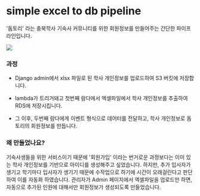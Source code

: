 # simple excel to db pipeline
'돔토리' 라는 충북학사 기숙사 커뮤니티를 위한 회원정보를 만들어주는 간단한 파이프라인입니다.

<img src='https://velog.velcdn.com/images/leehjhjhj/post/7cc951b9-b713-4fa2-ba7b-591ce8f124ce/image.jpg'>

### 과정
- Django admin에서 xlsx 파일로 된 학사 개인정보를 업로드하여 S3 버킷에 저장합니다.

- lambda가 트리거돼고 첫번째 람다에서 엑셀파일에서 학사 개인정보를 추출하여 RDS에 저장시킵니다.
- 그 이후, 두번째 람다에게 이벤트 형식으로 데어터를 전달하고, 학사 개인정보로 돔토리의 회원정보를 만듭니다.

### 왜 만들었나요?
기숙사생들을 위한 서비스이기 때문에 '회원가입' 이라는 번거로운 과정보다는 이미 있는 학사 개인정보를 기반으로 아이디를 생성해주고 싶었습니다.
하지만, 추가 입사자가 생기고 학기마다 입사자가 생기기 때문에 수작업으로 하기에 시간이 오래걸린다고 판단하여 이를 자동화 하였습니다. 관리자가 Admin 페이지에서 엑셀파일을 업로드만 하면, 자동으로 추가된 인원에 대해서만 회원정보가 생성되도록 만들었습니다. 